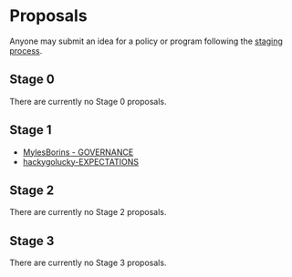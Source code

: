 # Proposals

Anyone may submit an idea for a policy or program following the [staging process](../STAGING_PROCESS.md).

## Stage 0
There are currently no Stage 0 proposals.

## Stage 1

* [MylesBorins - GOVERNANCE](mylesborins-GOVERNANCE)
* [hackygolucky-EXPECTATIONS](hackygolucky-EXPECTATIONS)

## Stage 2

There are currently no Stage 2 proposals.

## Stage 3

There are currently no Stage 3 proposals.
